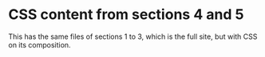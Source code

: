 # CSS content from sections 4 and 5

This has the same files of sections 1 to 3, which is the full site, but with CSS on its composition.
